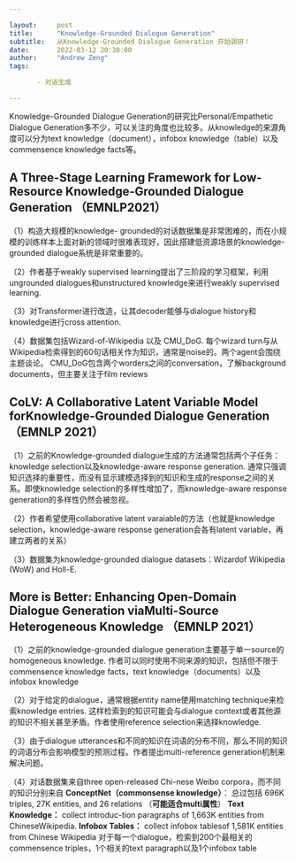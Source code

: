 ```yaml
---

layout:     post
title:      "Knowledge-Grounded Dialogue Generation"
subtitle:   从Knowledge-Grounded Dialogue Generation 开始调研！
date:       2022-03-12 20:30:00
author:     "Andrew Zeng"
tags:

​		- 对话生成

---
```


Knowledge-Grounded Dialogue Generation的研究比Personal/Empathetic Dialogue Generation多不少，可以关注的角度也比较多。从knowledge的来源角度可以分为text knowledge（document），infobox knowledge（table）以及commensence knowledge facts等。

## A Three-Stage Learning Framework for Low-Resource Knowledge-Grounded Dialogue Generation  （EMNLP2021）

（1）构造大规模的knowledge- grounded的对话数据集是非常困难的，而在小规模的训练样本上面对新的领域时很难表现好，因此搭建低资源场景的knowledge-grounded dialogue系统是非常重要的。

（2）作者基于weakly supervised learning提出了三阶段的学习框架，利用ungrounded dialogues和unstructured knowledge来进行weakly supervised learning.

（3）对Transformer进行改造，让其decoder能够与dialogue history和knowledge进行cross attention.

（4）数据集包括Wizard-of-Wikipedia 以及  CMU_DoG.
每个wizard turn与从Wikipedia检索得到的60句话相关作为知识，通常是noise的。两个agent会围绕主题谈论。
CMU_DoG包含两个worders之间的conversation，了解background documents，但主要关注于film reviews

## CoLV: A Collaborative Latent Variable Model forKnowledge-Grounded Dialogue Generation （EMNLP 2021）

（1）之前的Knowledge-grounded dialogue生成的方法通常包括两个子任务：knowledge selection以及knowledge-aware response generation. 通常只强调知识选择的重要性，而没有显示建模选择到的知识和生成的response之间的关系。即使knowledge selection的多样性增加了，而knowledge-aware response generation的多样性仍然会被忽视。

（2）作者希望使用collaborative latent varaiable的方法（也就是knowledge selection，knowledge-aware response generation会各有latent variable，再建立两者的关系）

（3）数据集为knowledge-grounded dialogue datasets：Wizardof Wikipedia (WoW) and Holl-E. 

## More is Better: Enhancing Open-Domain Dialogue Generation viaMulti-Source Heterogeneous Knowledge （EMNLP 2021）

（1）之前的knowledge-grounded dialogue generation主要基于单一source的homogeneous knowledge. 作者可以同时使用不同来源的知识，包括但不限于commensence knowledge facts，text knowledge（documents）以及infobox knowledge

（2）对于给定的dialogue，通常根据entity name使用matching technique来检索knowledge entries. 这样检索到的知识可能会与dialogue context或者其他源的知识不相关甚至矛盾。作者使用reference selection来选择knowledge.

（3）由于dialogue utterances和不同的知识在词语的分布不同，那么不同的知识的词语分布会影响模型的预测过程。作者提出multi-reference generation机制来解决问题。

（4）对话数据集来自three open-released Chi-nese Weibo corpora，而不同的知识分别来自
**ConceptNet（commonsense knowledge）**：
总过包括 696K triples, 27K entities, and 26 relations （**可能适合multi属性**）
**Text Knowledge：**
collect introduc-tion paragraphs of 1,663K entities from ChineseWikipedia.
**Infobox Tables：**
collect infobox tablesof 1,581K entities from Chinese Wikipedia
对于每一个dialogue，检索到200个最相关的commensence triples，1个相关的text paragraph以及1个infobox table


